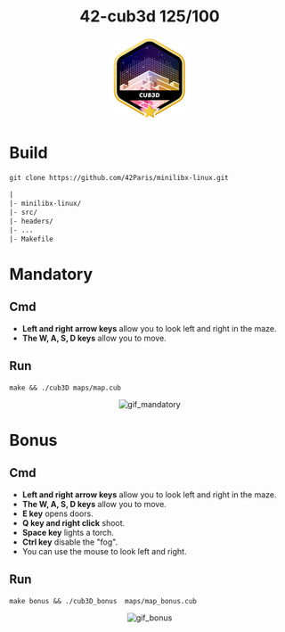 <h1 align="center">
42-cub3d 125/100
</h1>
<div align="center">
  <img src="./.RD_img/cub3dm.png" alt="badge-so_long">
</div>

# Build

```
git clone https://github.com/42Paris/minilibx-linux.git
```
```
|
|- minilibx-linux/
|- src/
|- headers/
|- ...
|- Makefile
```

# Mandatory

## Cmd

 - **Left and right arrow keys** allow you to look left and right in the maze.
 - **The W, A, S, D keys** allow you to move.

## Run

```
make && ./cub3D maps/map.cub
```

<div align="center">
  <img src="./.RD_img/mandatory.gif" alt="gif_mandatory">
</div>

# Bonus

## Cmd

 - **Left and right arrow keys** allow you to look left and right in the maze.
 - **The W, A, S, D keys** allow you to move.
 - **E key** opens doors.
 - **Q key and right click** shoot.
 - **Space key** lights a torch.
 - **Ctrl key** disable the "fog".
 - You can use the mouse to look left and right.

## Run

```
make bonus && ./cub3D_bonus	 maps/map_bonus.cub
```

<div align="center">
  <img src="./.RD_img/bonus.gif" alt="gif_bonus">
</div>
